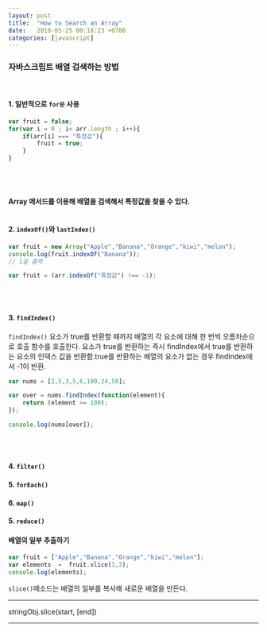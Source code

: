 ```yaml
---
layout: post
title:  "How to Search an Array"
date:   2018-05-25 00:18:23 +0700
categories: [javascript]
---
```


### 자바스크립트 배열 검색하는 방법
<br>

#### 1. 일반적으로 `for문` 사용

```javascript
var fruit = false;
for(var i = 0 ; i< arr.length ; i++){
    if(arr[i] === "특정값"){
        fruit = true;
    }
}
```
<br><br>

#### Array 메서드를 이용해 배열을 검색해서 특정값을 찾을 수 있다.<br><br>


#### 2. `indexOf()`와 `lastIndex()`

```javascript
var fruit = new Array("Apple","Banana","Orange","kiwi","melon");
console.log(fruit.indexOf("Banana"));
// 1을 출력
```
```javascript
var fruit = (arr.indexOf("특정값") !== -1);
```
<br><br>




#### 3. `findIndex()`
`findIndex()` 요소가 true를 반환할 때까지 배열의 각 요소에 대해 한 번씩 오름차순으로 호출 함수를 호출한다. 요소가 true를 반환하는 즉시 findIndex에서 true를 반환하는 요소의 인덱스 값을 반환함.true를 반환하는 배열의 요소가 없는 경우 findIndex에서 -1이 반환.

```javascript
var nums = [2,5,3,5,6,100,24,50];

var over = nums.findIndex(function(element){
    return (element >= 100);
});

console.log(nums[over]);
```
<br><br>







#### 4. `filter()`

#### 5. `forEach()`

#### 6. `map()`

#### 5. `reduce()`






#### 배열의 일부 추출하기

```javascript
var fruit = ["Apple","Banana","Orange","kiwi","melon"];
var elements  =  fruit.slice(1,3);
console.log(elements);
```
`slice()`메소드는 배열의 일부를 복사해 새로운 배열을 만든다.<br>

***
stringObj.slice(start, [end])

***

<br><br>
